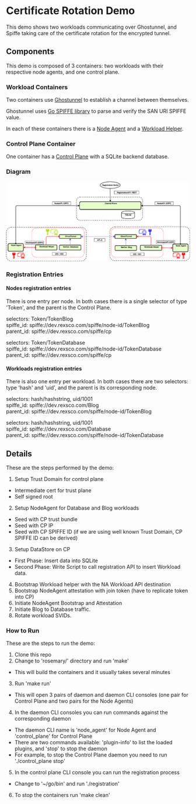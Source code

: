 #  Certificate Rotation Demo

This demo shows two workloads communicating over Ghostunnel, and Spiffe taking care of the certificate rotation for the encrypted tunnel.

## Components

This demo is composed of 3 containers: two workloads with their respective node agents, and one control plane.

### Workload Containers

Two containers use [Ghostunnel](https://github.com/spiffe/ghostunnel) to establish a channel between 
themselves.

Ghostunnel uses [Go SPIFFE library](https://github.com/spiffe/go-spiffe) to parse and verify the SAN URI SPIFFE value.

In each of these containers there is a [Node Agent](https://github.com/spiffe/node-agent) and a [Workload Helper](https://github.com/spiffe/spiffe-example/rosemary/workload_helper).

### Control Plane Container

One container has a [Control Plane](https://github.com/spiffe/control-plane) with a SQLite backend database.


### Diagram

![GitHub Logo](rosemary_release.png)

### Registration Entries

#### Nodes registration entries

There is one entry per node. In both cases there is a single selector of type 'Token', and the parent is the Control Plane.

selectors: Token/TokenBlog  
spiffe_id: spiffe://dev.rexsco.com/spiffe/node-id/TokenBlog  
parent_id: spiffe://dev.rexsco.com/spiffe/cp  

selectors: Token/TokenDatabase  
spiffe_id: spiffe://dev.rexsco.com/spiffe/node-id/TokenDatabase  
parent_id: spiffe://dev.rexsco.com/spiffe/cp  

#### Workloads registration entries

There is also one entry per workload. In both cases there are two selectors: type 'hash' and 'uid', and the parent is its corresponding node.

selectors: hash/hashstring, uid/1001  
spiffe_id: spiffe://dev.rexsco.com/Blog  
parent_id: spiffe://dev.rexsco.com/spiffe/node-id/TokenBlog  
  
selectors: hash/hashstring, uid/1001  
spiffe_id: spiffe://dev.rexsco.com/Database  
parent_id: spiffe://dev.rexsco.com/spiffe/node-id/TokenDatabase  


## Details

These are the steps performed by the demo:

1. Setup Trust Domain for control plane
- Intermediate cert for trust plane
- Self signed root 
2. Setup NodeAgent for Database and Blog workloads
- Seed with CP trust bundle
- Seed with CP IP 
- Seed with CP SPIFFE ID (if we are using well known Trust Domain, CP SPIFFE ID can be derived)
3. Setup DataStore on CP
- First Phase: Insert data into SQLite 
- Second Phase: Write Script to call registration API to insert Workload data. 
4. Bootstrap Workload helper with the NA Workload API destination 
5. Bootstrap NodeAgent attestation with join token (have to replicate token into CP)
6. Initiate NodeAgent Bootstrap and Attestation 
7. Initiate Blog to Database traffic.
8. Rotate workload SVIDs.

### How to Run

These are the steps to run the demo:

1. Clone this repo
2. Change to 'rosemary/' directory and run 'make'
- This will build the containers and it usually takes several minutes
3. Run 'make run'
- This will open 3 pairs of daemon and daemon CLI consoles (one pair for Control Plane
and two pairs for the Node Agents)
4. In the daemon CLI consoles you can run commands against the corresponding daemon
- The daemon CLI name is 'node\_agent' for Node Agent and 'control\_plane' for Control Plane
- There are two commands available: 'plugin-info' to list the loaded plugins, and 'stop' to stop the daemon
- For example, to stop the Control Plane daemon you need to run './control_plane stop'
5. In the control plane CLI console you can run the registration process
- Change to '~/go/bin' and run './registration'
6. To stop the containers run 'make clean'